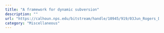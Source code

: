 ```yaml
---
title: "A framework for dynamic subversion"
description: ""
url: "https://calhoun.nps.edu/bitstream/handle/10945/919/03Jun_Rogers_David.pdf"
category: "Miscellaneous"
---
```

